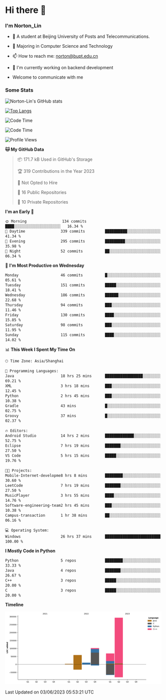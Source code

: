 
# Hi there 👋

### I'm Norton_Lin
- 🏫 A student at Beijing University of Posts and Telecommunications.
- 🌱 Majoring in Computer Science and Technology
- 📫 How to reach me: norton@bupt.edu.cn
- 🌱 I'm currently working on backend development

- Welcome to communicate with me

### Some Stats
![Norton-Lin's GitHub stats](https://github-readme-stats.vercel.app/api?username=Norton-Lin&count_private=true&show_icons=true&theme=radical)

[![Top Langs](https://github-readme-stats.vercel.app/api/top-langs/?username=Norton-Lin&langs_count=8&layout=compact)](https://github.com/Norton-Lin/github-readme-stats)

![Code Time](https://github-readme-stats.vercel.app/api/wakatime?username=Norton_Lin)
<!--START_SECTION:waka-->
![Code Time](http://img.shields.io/badge/Code%20Time-275%20hrs%2052%20mins-blue)

![Profile Views](http://img.shields.io/badge/Profile%20Views-34-blue)

**🐱 My GitHub Data** 

> 📦 171.7 kB Used in GitHub's Storage 
 > 
> 🏆 319 Contributions in the Year 2023
 > 
> 🚫 Not Opted to Hire
 > 
> 📜 16 Public Repositories 
 > 
> 🔑 10 Private Repositories 
 > 
**I'm an Early 🐤** 

```text
🌞 Morning                134 commits         ████░░░░░░░░░░░░░░░░░░░░░   16.34 % 
🌆 Daytime                339 commits         ██████████░░░░░░░░░░░░░░░   41.34 % 
🌃 Evening                295 commits         █████████░░░░░░░░░░░░░░░░   35.98 % 
🌙 Night                  52 commits          ██░░░░░░░░░░░░░░░░░░░░░░░   06.34 % 
```
📅 **I'm Most Productive on Wednesday** 

```text
Monday                   46 commits          █░░░░░░░░░░░░░░░░░░░░░░░░   05.61 % 
Tuesday                  151 commits         █████░░░░░░░░░░░░░░░░░░░░   18.41 % 
Wednesday                186 commits         ██████░░░░░░░░░░░░░░░░░░░   22.68 % 
Thursday                 94 commits          ███░░░░░░░░░░░░░░░░░░░░░░   11.46 % 
Friday                   130 commits         ████░░░░░░░░░░░░░░░░░░░░░   15.85 % 
Saturday                 98 commits          ███░░░░░░░░░░░░░░░░░░░░░░   11.95 % 
Sunday                   115 commits         ████░░░░░░░░░░░░░░░░░░░░░   14.02 % 
```


📊 **This Week I Spent My Time On** 

```text
🕑︎ Time Zone: Asia/Shanghai

💬 Programming Languages: 
Java                     18 hrs 25 mins      █████████████████░░░░░░░░   69.21 % 
XML                      3 hrs 18 mins       ███░░░░░░░░░░░░░░░░░░░░░░   12.45 % 
Python                   2 hrs 45 mins       ███░░░░░░░░░░░░░░░░░░░░░░   10.38 % 
Gradle                   43 mins             █░░░░░░░░░░░░░░░░░░░░░░░░   02.75 % 
Groovy                   37 mins             █░░░░░░░░░░░░░░░░░░░░░░░░   02.37 % 

🔥 Editors: 
Android Studio           14 hrs 2 mins       █████████████░░░░░░░░░░░░   52.75 % 
Eclipse                  7 hrs 19 mins       ███████░░░░░░░░░░░░░░░░░░   27.50 % 
VS Code                  5 hrs 15 mins       █████░░░░░░░░░░░░░░░░░░░░   19.76 % 

🐱‍💻 Projects: 
Mobile-Internet-developme8 hrs 8 mins        ████████░░░░░░░░░░░░░░░░░   30.60 % 
LeetCode                 7 hrs 19 mins       ███████░░░░░░░░░░░░░░░░░░   27.50 % 
MusicPlayer              3 hrs 55 mins       ████░░░░░░░░░░░░░░░░░░░░░   14.76 % 
Software-engineering-team2 hrs 45 mins       ███░░░░░░░░░░░░░░░░░░░░░░   10.38 % 
Campus-transaction       1 hr 38 mins        ██░░░░░░░░░░░░░░░░░░░░░░░   06.16 % 

💻 Operating System: 
Windows                  26 hrs 37 mins      █████████████████████████   100.00 % 
```

**I Mostly Code in Python** 

```text
Python                   5 repos             ████████░░░░░░░░░░░░░░░░░   33.33 % 
Java                     4 repos             ███████░░░░░░░░░░░░░░░░░░   26.67 % 
C++                      3 repos             █████░░░░░░░░░░░░░░░░░░░░   20.00 % 
C                        3 repos             █████░░░░░░░░░░░░░░░░░░░░   20.00 % 
```



**Timeline**

![Lines of Code chart](https://raw.githubusercontent.com/Norton-Lin/Norton-Lin/main/assets/bar_graph.png)


 Last Updated on 03/06/2023 05:53:21 UTC
<!--END_SECTION:waka-->
